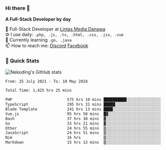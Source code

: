 ### Hi there 👋

**A Full-Stack Developer by day**

🔭 Full-Stack Developer at [Lintas Media Danawa](https://www.lintasmediadanawa.com/)  
⚙️ I use daily: `.php, .js, .ts, .html, .css, .jsx, .vue`  
🌱 Currently learning `.go, .java`  
📫 How to reach me: [Discord](https://discordapp.com/users/984448732999327766)  [Facebook](https://fb.me/tyvandi)  

### 🚀 Quick Stats  

![Nekoding's GitHub stats](https://github-readme-stats.vercel.app/api?username=nekoding&show_icons=true)

<!--START_SECTION:waka-->

```txt
From: 25 July 2021 - To: 10 May 2024

Total Time: 1,425 hrs 25 mins

PHP                        575 hrs 10 mins ██████████░░░░░░░░░░░░░░░   39.66 %
TypeScript                 295 hrs 31 mins █████░░░░░░░░░░░░░░░░░░░░   20.38 %
Blade Template             241 hrs 13 mins ████░░░░░░░░░░░░░░░░░░░░░   16.63 %
Vue.js                     95 hrs 58 mins  █▓░░░░░░░░░░░░░░░░░░░░░░░   06.62 %
Bash                       37 hrs 10 mins  ▓░░░░░░░░░░░░░░░░░░░░░░░░   02.56 %
Go                         33 hrs 21 mins  ▓░░░░░░░░░░░░░░░░░░░░░░░░   02.30 %
Other                      24 hrs 55 mins  ▒░░░░░░░░░░░░░░░░░░░░░░░░   01.72 %
JavaScript                 24 hrs 51 mins  ▒░░░░░░░░░░░░░░░░░░░░░░░░   01.71 %
Nim                        16 hrs          ▒░░░░░░░░░░░░░░░░░░░░░░░░   01.10 %
Markdown                   15 hrs 13 mins  ▒░░░░░░░░░░░░░░░░░░░░░░░░   01.05 %
```

<!--END_SECTION:waka-->

<!--
**nekoding/nekoding** is a ✨ _special_ ✨ repository because its `README.md` (this file) appears on your GitHub profile.

Here are some ideas to get you started:

- 🔭 I’m currently working on ...
- 🌱 I’m currently learning ...
- 👯 I’m looking to collaborate on ...
- 🤔 I’m looking for help with ...
- 💬 Ask me about ...
- 📫 How to reach me: ...
- 😄 Pronouns: ...
- ⚡ Fun fact: ...
-->
